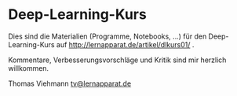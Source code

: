 Deep-Learning-Kurs
==================

Dies sind die Materialien (Programme, Notebooks, ...) für den
Deep-Learning-Kurs auf http://lernapparat.de/artikel/dlkurs01/ .

Kommentare, Verbesserungsvorschläge und Kritik sind mir herzlich
willkommen.

Thomas Viehmann <tv@lernapparat.de>